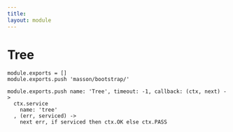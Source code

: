 ```yaml
---
title: 
layout: module
---
```


# Tree

    module.exports = []
    module.exports.push 'masson/bootstrap/'

    module.exports.push name: 'Tree', timeout: -1, callback: (ctx, next) ->
      ctx.service
        name: 'tree'
      , (err, serviced) ->
        next err, if serviced then ctx.OK else ctx.PASS
